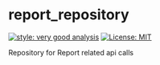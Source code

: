 # report_repository

[![style: very good analysis][very_good_analysis_badge]][very_good_analysis_link]
[![License: MIT][license_badge]][license_link]

Repository for Report related api calls

[license_badge]: https://img.shields.io/badge/license-MIT-blue.svg
[license_link]: https://opensource.org/licenses/MIT
[very_good_analysis_badge]: https://img.shields.io/badge/style-very_good_analysis-B22C89.svg
[very_good_analysis_link]: https://pub.dev/packages/very_good_analysis
